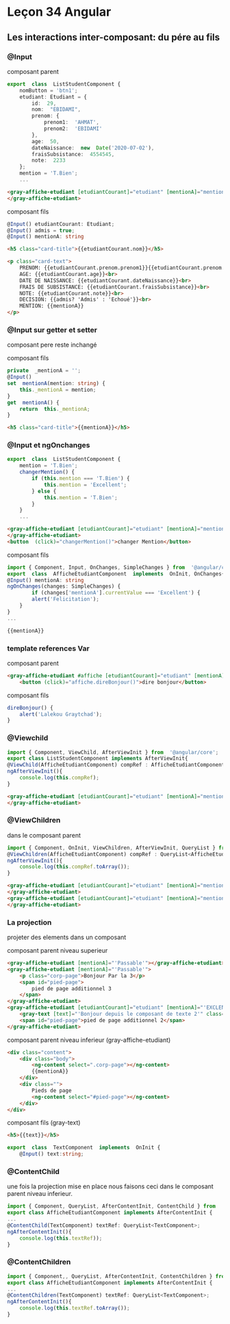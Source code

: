 # Leçon 34 Angular

## Les interactions inter-composant: du pére au fils

### @Input 

composant parent

``` typescript
export  class  ListStudentComponent {
	nomButton = 'btn1';
	etudiant: Etudiant = {
		id:  29,
		nom:  "EBIDAMI",
		prenom: {
			prenom1:  'AHMAT',
			prenom2:  'EBIDAMI'
		},
		age:  50,
		dateNaissance:  new  Date('2020-07-02'),
		fraisSubsistance:  4554545,
		note:  2233
	};
	mention = 'T.Bien';
	...
```

``` html
<gray-affiche-etudiant [etudiantCourant]="etudiant" [mentionA]="mention">
</gray-affiche-etudiant>
```

composant fils

``` typescript
@Input() etudiantCourant: Etudiant;
@Input() admis = true;
@Input() mentionA: string
```

``` html
<h5 class="card-title">{{etudiantCourant.nom}}</h5>

<p class="card-text">
    PRENOM: {{etudiantCourant.prenom.prenom1}}{{etudiantCourant.prenom.prenom2}}<br>
    AGE: {{etudiantCourant.age}}<br>
    DATE DE NAISSANCE: {{etudiantCourant.dateNaissance}}<br>
    FRAIS DE SUBSISTANCE: {{etudiantCourant.fraisSubsistance}}<br>
    NOTE: {{etudiantCourant.note}}<br>
    DECISION: {{admis? 'Admis' : 'Echoué'}}<br>
    MENTION: {{mentionA}}
</p>
```

### @Input sur getter et setter

composant pere reste inchangé

composant fils

``` typescript
private  _mentionA = '';
@Input()
set  mentionA(mention: string) {
	this._mentionA = mention;
}
get  mentionA() {
	return  this._mentionA;
}
```

``` html
<h5 class="card-title">{{mentionA}}</h5>
```

### @Input et ngOnchanges

``` typescript
export  class  ListStudentComponent {
	mention = 'T.Bien';
	changerMention() {
		if (this.mention === 'T.Bien') {
			this.mention = 'Excellent';
		} else {
			this.mention = 'T.Bien';
		}
	}
	...
```

``` html
<gray-affiche-etudiant [etudiantCourant]="etudiant" [mentionA]="mention">
</gray-affiche-etudiant>
<button  (click)="changerMention()">changer Mention</button>
```

composant fils

``` typescript
import { Component, Input, OnChanges, SimpleChanges } from  '@angular/core';
export  class  AfficheEtudiantComponent  implements  OnInit, OnChanges{
@Input() mentionA: string
ngOnChanges(changes: SimpleChanges) {
		if (changes['mentionA'].currentValue === 'Excellent') {	
		alert('Felicitation');
	}
}
...
```

``` html
{{mentionA}}
```

### template references Var

composant parent

``` html
<gray-affiche-etudiant #affiche [etudiantCourant]="etudiant" [mentionA]="mention">
    <button (click)="affiche.direBonjour()">dire bonjour</button>
```

composant fils

``` typescript
direBonjour() {
	alert('Lalekou Graytchad');
}
```

### @Viewchild 

``` typescript
import { Component, ViewChild, AfterViewInit } from  '@angular/core';
export class ListStudentComponent implements AfterViewInit{
@ViewChild(AfficheEtudiantComponent) compRef : AfficheEtudiantComponent;
ngAfterViewInit(){
	console.log(this.compRef);
}
```

``` html
<gray-affiche-etudiant [etudiantCourant]="etudiant" [mentionA]="mention">
</gray-affiche-etudiant>
```

### @ViewChildren

dans le composant parent

``` typescript
import { Component, OnInit, ViewChildren, AfterViewInit, QueryList } from  '@angular/core';
@ViewChildren(AfficheEtudiantComponent) compRef : QueryList<AfficheEtudiantComponent>;
ngAfterViewInit(){
	console.log(this.compRef.toArray());
}
```

``` html
<gray-affiche-etudiant [etudiantCourant]="etudiant" [mentionA]="mention">
</gray-affiche-etudiant>
<gray-affiche-etudiant [etudiantCourant]="etudiant" [mentionA]="mention">
</gray-affiche-etudiant>
```

### La projection

projeter des elements dans un composant

composant parent niveau superieur

``` html
<gray-affiche-etudiant [mentionA]="'Passable'"></gray-affiche-etudiant>
<gray-affiche-etudiant [mentionA]="'Passable'">
    <p class="corp-page">Bonjour Par la 3</p>
    <span id="pied-page">
        pied de page additionnel 3
    </span>
</gray-affiche-etudiant>
<gray-affiche-etudiant [etudiantCourant]="etudiant" [mentionA]="'EXCLENT'">
    <gray-text [text]="'Bonjour depuis le composant de texte 2'" class="corp-page"></gray-text>
    <span id="pied-page">pied de page additionnel 2</span>
</gray-affiche-etudiant>
```

composant parent niveau inferieur (gray-affiche-etudiant)

``` html
<div class="content">
    <div class="body">
        <ng-content select=".corp-page"></ng-content>
        {{mentionA}}
    </div>
    <div class="">
        Pieds de page
        <ng-content select="#pied-page"></ng-content>
    </div>
</div>
```

composant fils (gray-text)

``` html
<h5>{{text}}</h5>
```

``` typescript
export  class  TextComponent  implements  OnInit {
	@Input() text:string;
```

### @ContentChild

une fois la projection mise en place nous faisons ceci dans le composant parent niveau inferieur.

``` typescript
import { Component, QueryList, AfterContentInit, ContentChild } from  '@angular/core';
export class AfficheEtudiantComponent implements AfterContentInit {
...
@ContentChild(TextComponent) textRef: QueryList<TextComponent>;
ngAfterContentInit(){
	console.log(this.textRef));
}
```

### @ContentChildren

``` typescript
import { Component,, QueryList, AfterContentInit, ContentChildren } from  '@angular/core';
export class AfficheEtudiantComponent implements AfterContentInit {
...
@ContentChildren(TextComponent) textRef: QueryList<TextComponent>;
ngAfterContentInit(){
	console.log(this.textRef.toArray());
}
```
